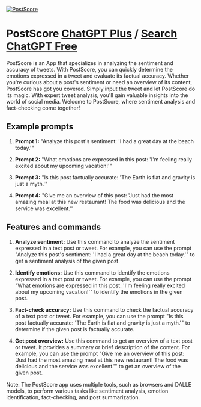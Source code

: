 
[![PostScore](https://files.oaiusercontent.com/file-Xdg3KfsHebtSXXkGRI2blcf2?se=2123-10-20T15%3A05%3A07Z&sp=r&sv=2021-08-06&sr=b&rscc=max-age%3D31536000%2C%20immutable&rscd=attachment%3B%20filename%3Dicon.png&sig=m2jz0Rn7Hqo5ZsE8FjmV30LCmgW%2Bb1ejcbrJ%2BM81cqI%3D)](https://chat.openai.com/g/g-InDxAm2gZ-postscore)

# PostScore [ChatGPT Plus](https://chat.openai.com/g/g-InDxAm2gZ-postscore) / [Search ChatGPT Free](https://gptcall.net/index.html#/?search=PostScore)

PostScore is an App that specializes in analyzing the sentiment and accuracy of tweets. With PostScore, you can quickly determine the emotions expressed in a tweet and evaluate its factual accuracy. Whether you're curious about a post's sentiment or need an overview of its content, PostScore has got you covered. Simply input the tweet and let PostScore do its magic. With expert tweet analysis, you'll gain valuable insights into the world of social media. Welcome to PostScore, where sentiment analysis and fact-checking come together!

## Example prompts

1. **Prompt 1:** "Analyze this post's sentiment: 'I had a great day at the beach today.'"

2. **Prompt 2:** "What emotions are expressed in this post: 'I'm feeling really excited about my upcoming vacation!'"

3. **Prompt 3:** "Is this post factually accurate: 'The Earth is flat and gravity is just a myth.'"

4. **Prompt 4:** "Give me an overview of this post: 'Just had the most amazing meal at this new restaurant! The food was delicious and the service was excellent.'"

## Features and commands

1. **Analyze sentiment:** Use this command to analyze the sentiment expressed in a text post or tweet. For example, you can use the prompt "Analyze this post's sentiment: 'I had a great day at the beach today.'" to get a sentiment analysis of the given post.

2. **Identify emotions:** Use this command to identify the emotions expressed in a text post or tweet. For example, you can use the prompt "What emotions are expressed in this post: 'I'm feeling really excited about my upcoming vacation!'" to identify the emotions in the given post.

3. **Fact-check accuracy:** Use this command to check the factual accuracy of a text post or tweet. For example, you can use the prompt "Is this post factually accurate: 'The Earth is flat and gravity is just a myth.'" to determine if the given post is factually accurate.

4. **Get post overview:** Use this command to get an overview of a text post or tweet. It provides a summary or brief description of the content. For example, you can use the prompt "Give me an overview of this post: 'Just had the most amazing meal at this new restaurant! The food was delicious and the service was excellent.'" to get an overview of the given post.

Note: The PostScore app uses multiple tools, such as browsers and DALLE models, to perform various tasks like sentiment analysis, emotion identification, fact-checking, and post summarization.


